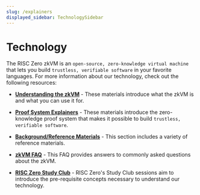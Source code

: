 ```yaml
---
slug: /explainers
displayed_sidebar: TechnologySidebar
---
```


# Technology

The RISC Zero zkVM is an `open-source, zero-knowledge virtual machine` that lets you build `trustless, verifiable software` in your favorite languages. 
For more information about our technology, check out the following resources: 

- [**Understanding the zkVM**](explainers/zkvm/what_is_risc_zero.md) - These materials introduce what the zkVM is and what you can use it for. 

- [**Proof System Explainers**](explainers/proof-system/what_is_a_receipt.md) - These materials introduce the zero-knowledge proof system that makes it possible to build `trustless, verifiable software`. 

- [**Background/Reference Materials**](reference-docs/about-starks.md) - This section includes a variety of reference materials.

- [**zkVM FAQ**](faq.md) - This FAQ provides answers to commonly asked questions about the zkVM.

- [**RISC Zero Study Club**](../studyclub) - RISC Zero's Study Club sessions aim to introduce the pre-requisite concepts necessary to understand our technology. 